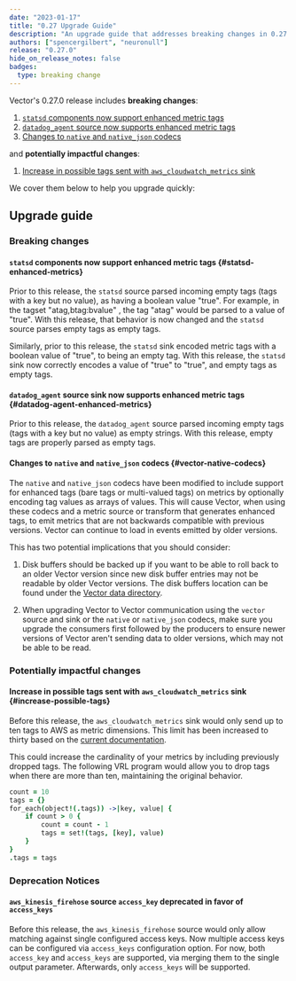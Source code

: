 ```yaml
---
date: "2023-01-17"
title: "0.27 Upgrade Guide"
description: "An upgrade guide that addresses breaking changes in 0.27.0"
authors: ["spencergilbert", "neuronull"]
release: "0.27.0"
hide_on_release_notes: false
badges:
  type: breaking change
---
```


Vector's 0.27.0 release includes **breaking changes**:

1. [`statsd` components now support enhanced metric tags](#statsd-enhanced-metrics)
2. [`datadog_agent` source now supports enhanced metric tags](#datadog-agent-enhanced-metrics)
3. [Changes to `native` and `native_json` codecs](#vector-native-codecs)

and **potentially impactful changes**:

1. [Increase in possible tags sent with `aws_cloudwatch_metrics` sink](#increase-possible-tags)

We cover them below to help you upgrade quickly:

## Upgrade guide

### Breaking changes

#### `statsd` components now support enhanced metric tags {#statsd-enhanced-metrics}

Prior to this release, the `statsd` source parsed incoming empty tags (tags with a key
but no value), as having a boolean value "true". For example, in the tagset
"atag,btag:bvalue" , the tag "atag" would be parsed to a value of "true".
With this release, that behavior is now changed and the `statsd` source parses empty tags
as empty tags.

Similarly, prior to this release, the `statsd` sink encoded metric tags with a boolean value
of "true", to being an empty tag.
With this release, the `statsd` sink now correctly encodes a value of "true" to "true", and
empty tags as empty tags.

#### `datadog_agent` source sink now supports enhanced metric tags {#datadog-agent-enhanced-metrics}

Prior to this release, the `datadog_agent` source parsed incoming empty tags (tags with
a key but no value) as empty strings. With this release, empty tags are properly parsed
as empty tags.

#### Changes to `native` and `native_json` codecs {#vector-native-codecs}

The `native` and `native_json` codecs have been modified to include support for enhanced tags (bare
tags or multi-valued tags) on metrics by optionally encoding tag values as arrays of values.  This
will cause Vector, when using these codecs and a metric source or transform that generates enhanced
tags, to emit metrics that are not backwards compatible with previous versions. Vector can continue
to load in events emitted by older versions.

This has two potential implications that you should consider:

1. Disk buffers should be backed up if you want to be able to roll back to an older Vector version
   since new disk buffer entries may not be readable by older Vector versions. The disk buffers
   location can be found under the
   [Vector data directory](/docs/reference/configuration/global-options/#data_dir).

2. When upgrading Vector to Vector communication using the `vector` source and sink or the `native`
   or `native_json` codecs, make sure you upgrade the consumers first followed by the producers to
   ensure newer versions of Vector aren't sending data to older versions, which may not be able to
   be read.

### Potentially impactful changes

#### Increase in possible tags sent with `aws_cloudwatch_metrics` sink {#increase-possible-tags}

Before this release, the `aws_cloudwatch_metrics` sink would only send up to ten
tags to AWS as metric dimensions. This limit has been increased to thirty based
on the [current documentation](https://docs.aws.amazon.com/AmazonCloudWatch/latest/APIReference/API_Metric.html).

This could increase the cardinality of your metrics by including previously dropped tags.
The following VRL program would allow you to drop tags when there are more than ten,
maintaining the original behavior.

```coffeescript
count = 10
tags = {}
for_each(object!(.tags)) ->|key, value| {
    if count > 0 {
        count = count - 1
        tags = set!(tags, [key], value)
    }
}
.tags = tags
```

### Deprecation Notices

#### `aws_kinesis_firehose` source `access_key` deprecated in favor of `access_keys`
Before this release, the `aws_kinesis_firehose` source would only allow matching against
single configured access keys. Now multiple access keys can be configured via `access_keys` configuration option.
For now, both `access_key` and `access_keys` are supported, via merging them to the single output parameter.
Afterwards, only `access_keys` will be supported.
